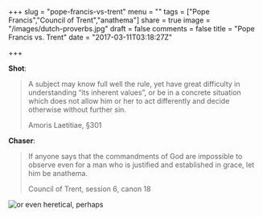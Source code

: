 +++
slug = "pope-francis-vs-trent"
menu = ""
tags = ["Pope Francis","Council of Trent","anathema"]
share = true
image = "/images/dutch-proverbs.jpg"
draft = false
comments = false
title = "Pope Francis vs. Trent"
date = "2017-03-11T03:18:27Z"

+++

**Shot**:

> A subject
> may know full well the rule, yet have great difficulty
> in understanding “its inherent values”, or
> be in a concrete situation which does not allow
> him or her to act differently and decide otherwise
> without further sin.
>
> Amoris Laetitiae, §301

**Chaser**:

> If anyone says that the commandments of God are impossible to observe
> even for a man who is justified and established in grace, let him be
> anathema.
>
> Council of Trent, session 6, canon 18

![or even heretical,
perhaps](/images/pope-francis-heretical.jpg)

